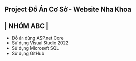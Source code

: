 Project Đồ Án Cơ Sở - Website Nha Khoa
---------------------------------
|            NHÓM ABC           |
---------------------------------

- Đồ án dùng ASP.net Core
- Sử dụng Visual Studio 2022
- Sử dụng Microsoft SQL
- Sử dụng GitHub
